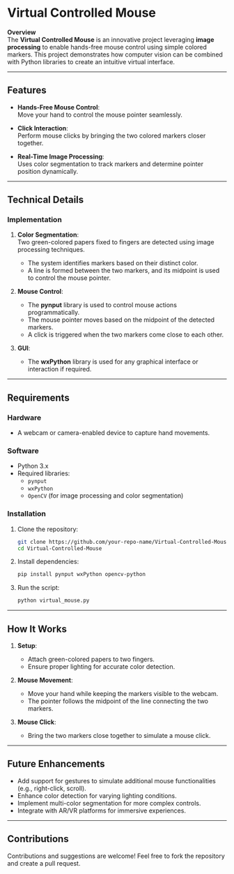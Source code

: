 # Virtual Controlled Mouse  

**Overview**  
The **Virtual Controlled Mouse** is an innovative project leveraging **image processing** to enable hands-free mouse control using simple colored markers. This project demonstrates how computer vision can be combined with Python libraries to create an intuitive virtual interface.  

---

## **Features**  

- **Hands-Free Mouse Control**:  
  Move your hand to control the mouse pointer seamlessly.  

- **Click Interaction**:  
  Perform mouse clicks by bringing the two colored markers closer together.  

- **Real-Time Image Processing**:  
  Uses color segmentation to track markers and determine pointer position dynamically.  

---

## **Technical Details**  

### **Implementation**  

1. **Color Segmentation**:  
   Two green-colored papers fixed to fingers are detected using image processing techniques.  
   - The system identifies markers based on their distinct color.  
   - A line is formed between the two markers, and its midpoint is used to control the mouse pointer.  

2. **Mouse Control**:  
   - The **pynput** library is used to control mouse actions programmatically.  
   - The mouse pointer moves based on the midpoint of the detected markers.  
   - A click is triggered when the two markers come close to each other.  

3. **GUI**:  
   - The **wxPython** library is used for any graphical interface or interaction if required.  

---

## **Requirements**  

### **Hardware**  
- A webcam or camera-enabled device to capture hand movements.  

### **Software**  
- Python 3.x  
- Required libraries:  
  - `pynput`  
  - `wxPython`  
  - `OpenCV` (for image processing and color segmentation)  

### **Installation**  

1. Clone the repository:  
   ```bash  
   git clone https://github.com/your-repo-name/Virtual-Controlled-Mouse.git  
   cd Virtual-Controlled-Mouse  
   ```  

2. Install dependencies:  
   ```bash  
   pip install pynput wxPython opencv-python  
   ```  

3. Run the script:  
   ```bash  
   python virtual_mouse.py  
   ```  

---

## **How It Works**  

1. **Setup**:  
   - Attach green-colored papers to two fingers.  
   - Ensure proper lighting for accurate color detection.  

2. **Mouse Movement**:  
   - Move your hand while keeping the markers visible to the webcam.  
   - The pointer follows the midpoint of the line connecting the two markers.  

3. **Mouse Click**:  
   - Bring the two markers close together to simulate a mouse click.  

---

## **Future Enhancements**  

- Add support for gestures to simulate additional mouse functionalities (e.g., right-click, scroll).  
- Enhance color detection for varying lighting conditions.  
- Implement multi-color segmentation for more complex controls.  
- Integrate with AR/VR platforms for immersive experiences.  

---

## **Contributions**  

Contributions and suggestions are welcome! Feel free to fork the repository and create a pull request.
